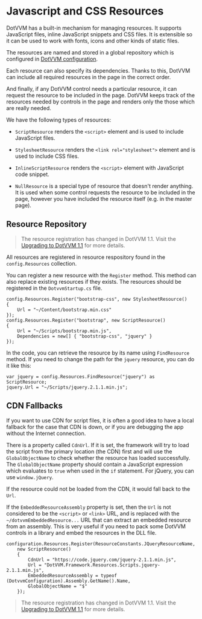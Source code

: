# Javascript and CSS Resources

DotVVM has a built-in mechanism for managing resources. It supports JavaScript files, inline JavaScript snippets and CSS files. It is extensible so it can be used to work with fonts, icons and other kinds of static files.

The resources are named and stored in a global repository which is configured in [DotVVM configuration](/docs/tutorials/basics-configuration/{branch}). 

Each resource can also specify its dependencies. Thanks to this, DotVVM can include all required resources in the page in the correct order. 

And finally, if any DotVVM control needs a particular resource, it can request the resource to be included in the page. DotVVM keeps track of the resources needed by controls in the page and renders only the those which are really needed.

We have the following types of resources:

* `ScriptResource` renders the `<script>` element and is used to include JavaScript files.

* `StylesheetResource` renders the `<link rel="stylesheet">` element and is used to include CSS files.

* `InlineScriptResource` renders the `<script>` element with JavaScript code snippet.

* `NullResource` is a special type of resource that doesn't render anything. It is used when some control requests the resource to be included in the page, however you have included the resource itself (e.g. in the master page).

## Resource Repository

> The resource registration has changed in DotVVM 1.1. Visit the [Upgrading to DotVVM 1.1](/docs/tutorials/how-to-start-upgrade-from-1-0/1-1) for more details.

All resources are registered in resource respository found in the `config.Resources` collection.

You can register a new resource with the `Register` method. This method can also replace existing resources if they exists.
The resources should be registered in the `DotvvmStartup.cs` file.

```CSHARP
config.Resources.Register("bootstrap-css", new StylesheetResource()
{
    Url = "~/Content/bootstrap.min.css"
});
config.Resources.Register("bootstrap", new ScriptResource()
{
    Url = "~/Scripts/bootstrap.min.js",
    Dependencies = new[] { "bootstrap-css", "jquery" }
});
```

In the code, you can retrieve the resource by its name using `FindResource` method. If you need to change the path for the `jquery` resource, you can do it like this:

```CSHARP
var jquery = config.Resources.FindResource("jquery") as ScriptResource;
jquery.Url = "~/Scripts/jquery.2.1.1.min.js";
```

## CDN Fallbacks

If you want to use CDN for script files, it is often a good idea to have a local fallback for the case that CDN is down, or if you are debugging the app without the Internet connection. 

There is a property called `CdnUrl`. If it is set, the framework will try to load the script from the primary location (the CDN) first and will use the `GlobalObjectName` to check whether the resource has loaded successfully. The `GlobalObjectName` property should contain a JavaScript expression which evaluates to `true` when used in the `if` statement. For jQuery, you can use `window.jQuery`. 

If the resource could not be loaded from the CDN, it would fall back to the `Url`.

If the `EmbeddedResourceAssembly` property is set, then the `Url` is not considered to be the `<script>` or `<link>` URL, and is replaced with the `~/dotvvmEmbeddedResource...` URL that can extract an embedded resource from an assembly. This is very useful if you need to pack some DotVVM controls in a library and embed the resources in the DLL file. 

```CSHARP
configuration.Resources.Register(ResourceConstants.JQueryResourceName,
    new ScriptResource()
    {
        CdnUrl = "https://code.jquery.com/jquery-2.1.1.min.js",
        Url = "DotVVM.Framework.Resources.Scripts.jquery-2.1.1.min.js",
        EmbeddedResourceAssembly = typeof (DotvvmConfiguration).Assembly.GetName().Name,
        GlobalObjectName = "$"
    });
```

> The resource registration has changed in DotVVM 1.1. Visit the [Upgrading to DotVVM 1.1](/docs/tutorials/how-to-start-upgrade-from-1-0/1-1) for more details.
